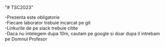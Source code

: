 "# TSC2023" 

-Prezenta este obligatorie <br>
-Fiecare laborator trebuie incarcat pe git <br>
-Linkurile de pe slack trebuie citite <br>
-Daca nu intelegem dupa 10m, cautam pe google si doar dupa il intrebam pe Domnul Profesor
